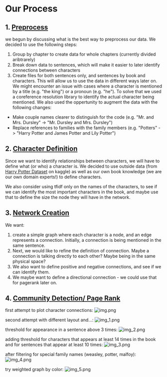 # Our Process

## 1. [Preprocess](#1-preprocess)
we begun by discussing what is the best way to preprocess our data. We decided to use the following steps:
1. Group by chapter to create data for whole chapters (currently divided aribtrarely)
2. Break down data to sentences, which will make it easier to later identify connections between characters
3. Create files for both sentences only, and sentences by book and characters. This will allow us to use the data in different ways later on.
We might encounter an issue with cases where a character is mentioned by a title (e.g. "the king") or a pronoun (e.g. "he"). To solve that we used a coreference resolution library to identify the actual character being mentioned. We also used the oppertunity to augment the data with the following changes:
* Make couple names clearer to distinguish for the code (e.g. "Mr. and Mrs. Dursley" -> "Mr. Dursley and Mrs. Dursley")
* Replace references to families with the family members (e.g. "Potters" -> "Harry Potter and James Potter and Lily Potter")

## 2. [Character Definition](#2-character-definition)
Since we want to identify relationships between characters, we will have to define what (or who) a character is. We decided to use outside data (from [Harry Potter Dataset](https://www.kaggle.com/datasets/zez000/characters-in-harry-potter-books) on kaggle) as well as our own book knowledge (we are our own domain experts!) to define characters.


We also consider using tfidf only on the names of the characters, to see if we can identify the most important characters in the book, and maybe use that to define the size the node they will have in the network.

## 3. [Network Creation](#3-network-creation)
We want:
1. create a simple graph where each character is a node, and an edge represents a connection. Initially, a connection is being mentioned in the same sentence.
2. Next, we would like to refine the definition of connection. Maybe a connection is talking directly to each other? Maybe being in the same physical space?
3. We also want to define positive and negative connections, and see if we can identify them.
4. We maybe want to define a directional connection - we could use that for pagerank later on. 

## 4. [Community Detection/ Page Rank](#4-community-detection-page-rank)


first attempt to plot character connections:
![img.png](img.png)

second attempt with different layout and...:
![img_1.png](img_1.png)

threshold for appearance in a sentence above 3 times:
![img_2.png](img_2.png)

adding threshold for characters that appears at least 14 times in the book
and for sentences that appear at least 10 times:
![img_3.png](img_3.png)

after filtering for special family names (weasley, potter, malfoy):
![img_4.png](img_4.png)


try weighted graph by color:
![img_5.png](img_5.png)



